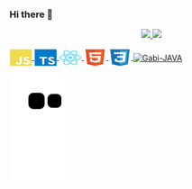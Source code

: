### Hi there 👋



<div align="center">
  <a href="https://github.com/slvgs">
  <img height="180em" src="https://github-readme-stats.vercel.app/api?username=slvgs&show_icons=false&theme=dark&include_all_commits=true&count_private=true"/>
  <img height="180em" src="https://github-readme-stats.vercel.app/api/top-langs/?username=slvgs&layout=compact&langs_count=7&theme=dark"/>
</div>

<div style="display: inline_block"><br>
  <img align="center" alt="Gabi-Js" height="30" width="40" src="https://raw.githubusercontent.com/devicons/devicon/master/icons/javascript/javascript-plain.svg">
  <img align="center" alt="Gabi-Ts" height="30" width="40" src="https://raw.githubusercontent.com/devicons/devicon/master/icons/typescript/typescript-plain.svg">
  <img align="center" alt="Gabi-React" height="30" width="40" src="https://raw.githubusercontent.com/devicons/devicon/master/icons/react/react-original.svg">
  <img align="center" alt="Gabi-HTML" height="30" width="40" src="https://raw.githubusercontent.com/devicons/devicon/master/icons/html5/html5-original.svg">
  <img align="center" alt="Gabi-CSS" height="30" width="40" src="https://raw.githubusercontent.com/devicons/devicon/master/icons/css3/css3-original.svg">
  <img align="center" alt="Gabi-JAVA" height="30" width="40" 
 <img src="https://cdn.jsdelivr.net/gh/devicons/devicon/icons/java/java-plain.svg" />

          
 
</div>

  ![Snake animation](https://github.com/slvgs/slvgs/blob/output/github-contribution-grid-snake.svg)

